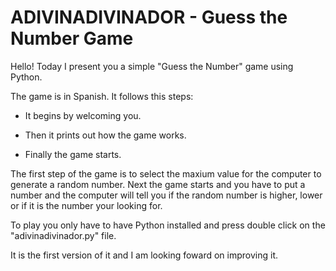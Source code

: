 # ADIVINADIVINADOR - Guess the Number Game

Hello! Today I present you a simple "Guess the Number" game using Python. 

The game is in Spanish. It follows this steps:

* It begins by welcoming you. 

* Then it prints out how the game works. 

* Finally the game starts. 


The first step of the game is to select the maxium value for the computer to generate a random number. Next the game starts and you have to put a number and the computer will tell you if the random number is higher, lower or if it is the number your looking for.

To play you only have to have Python installed and press double click on the "adivinadivinador.py" file.

It is the first version of it and I am looking foward on improving it. 
